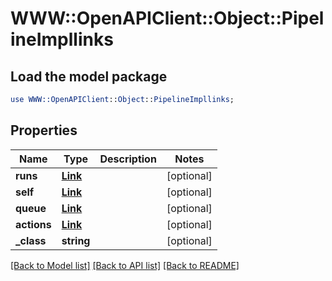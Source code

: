 # WWW::OpenAPIClient::Object::PipelineImpllinks

## Load the model package
```perl
use WWW::OpenAPIClient::Object::PipelineImpllinks;
```

## Properties
Name | Type | Description | Notes
------------ | ------------- | ------------- | -------------
**runs** | [**Link**](Link.md) |  | [optional] 
**self** | [**Link**](Link.md) |  | [optional] 
**queue** | [**Link**](Link.md) |  | [optional] 
**actions** | [**Link**](Link.md) |  | [optional] 
**_class** | **string** |  | [optional] 

[[Back to Model list]](../README.md#documentation-for-models) [[Back to API list]](../README.md#documentation-for-api-endpoints) [[Back to README]](../README.md)


